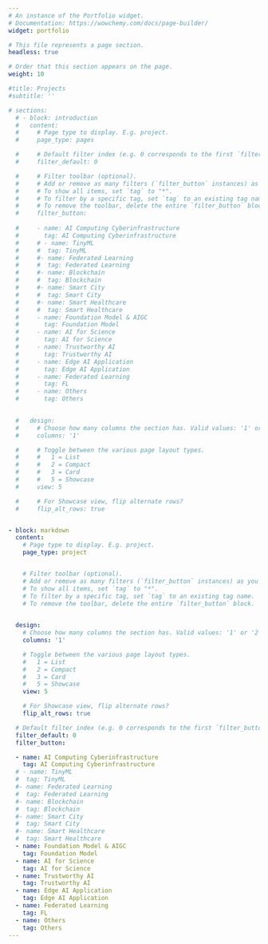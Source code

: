 ```yaml
---
# An instance of the Portfolio widget.
# Documentation: https://wowchemy.com/docs/page-builder/
widget: portfolio

# This file represents a page section.
headless: true

# Order that this section appears on the page.
weight: 10

#title: Projects
#subtitle: ''

# sections:
  # - block: introduction
  #   content:
  #     # Page type to display. E.g. project.
  #     page_type: pages

  #     # Default filter index (e.g. 0 corresponds to the first `filter_button` instance below).
  #     filter_default: 0

  #     # Filter toolbar (optional).
  #     # Add or remove as many filters (`filter_button` instances) as you like.
  #     # To show all items, set `tag` to "*".
  #     # To filter by a specific tag, set `tag` to an existing tag name.
  #     # To remove the toolbar, delete the entire `filter_button` block.
  #     filter_button:
      
  #     - name: AI Computing Cyberinfrastructure
  #       tag: AI Computing Cyberinfrastructure
  #     # - name: TinyML
  #     #  tag: TinyML
  #     #- name: Federated Learning
  #     #  tag: Federated Learning
  #     #- name: Blockchain
  #     #  tag: Blockchain
  #     #- name: Smart City
  #     #  tag: Smart City
  #     #- name: Smart Healthcare
  #     #  tag: Smart Healthcare
  #     - name: Foundation Model & AIGC
  #       tag: Foundation Model
  #     - name: AI for Science
  #       tag: AI for Science
  #     - name: Trustworthy AI
  #       tag: Trustworthy AI
  #     - name: Edge AI Application
  #       tag: Edge AI Application
  #     - name: Federated Learning
  #       tag: FL
  #     - name: Others
  #       tag: Others
      

  #   design:
  #     # Choose how many columns the section has. Valid values: '1' or '2'.
  #     columns: '1'

  #     # Toggle between the various page layout types.
  #     #   1 = List
  #     #   2 = Compact
  #     #   3 = Card
  #     #   5 = Showcase
  #     view: 5

  #     # For Showcase view, flip alternate rows?
  #     flip_alt_rows: true


- block: markdown
  content:
    # Page type to display. E.g. project.
    page_type: project


    # Filter toolbar (optional).
    # Add or remove as many filters (`filter_button` instances) as you like.
    # To show all items, set `tag` to "*".
    # To filter by a specific tag, set `tag` to an existing tag name.
    # To remove the toolbar, delete the entire `filter_button` block.
    

  design:
    # Choose how many columns the section has. Valid values: '1' or '2'.
    columns: '1'

    # Toggle between the various page layout types.
    #   1 = List
    #   2 = Compact
    #   3 = Card
    #   5 = Showcase
    view: 5

    # For Showcase view, flip alternate rows?
    flip_alt_rows: true

  # Default filter index (e.g. 0 corresponds to the first `filter_button` instance below).
  filter_default: 0
  filter_button:

  - name: AI Computing Cyberinfrastructure
    tag: AI Computing Cyberinfrastructure
  # - name: TinyML
  #  tag: TinyML
  #- name: Federated Learning
  #  tag: Federated Learning
  #- name: Blockchain
  #  tag: Blockchain
  #- name: Smart City
  #  tag: Smart City
  #- name: Smart Healthcare
  #  tag: Smart Healthcare
  - name: Foundation Model & AIGC
    tag: Foundation Model
  - name: AI for Science
    tag: AI for Science
  - name: Trustworthy AI
    tag: Trustworthy AI
  - name: Edge AI Application
    tag: Edge AI Application
  - name: Federated Learning
    tag: FL
  - name: Others
    tag: Others
---
```


<!-- - **Cloud-Edge Collaborative Large Models:** We focus on building open, intelligent, and efficient AI large models that cater to the diverse data and resources distributed across edge endpoints. Our goal is to satisfy the multi-faceted demands of large model training, fine-tuning, inference, and deployment, while optimizing the model construction process through intelligent means to enhance performance. We aim to drive the widespread adoption of AIGC in vertical application scenarios, achieving deep technology integration and maximum value creation.
- **AI Computing Cyberinfrastructure:** We are building a federated edge intelligence platform tailored for large models, leveraging our 'algorithm-network-intelligence' integrated technology to design algorithms that adapt large models to edge environments based on 'hybrid expert models'. By harnessing edge computing network technology, we integrate fragmented computing resources at the edge, enabling large models to run on edge devices and supporting various generative AI capabilities. This will reduce hardware costs and expand the spatiotemporal scope of large model services.
- **Trustworthy AI Governance:** As large models are increasingly deployed, their security concerns are becoming more pronounced. We are committed to researching the security challenges faced by large models, including data poisoning and adversarial attacks, with the goal of building secure, trustworthy, and robust AI models that promote the development of trustworthy AI governance.
- **AI4Science:** AI technology has made breakthroughs in challenging tasks such as weather forecasting. We focus on training and developing ultra-high-resolution meteorological large models driven by data, as well as researching AI assimilation algorithms and extreme disaster prediction (e.g., FengWu-GHR), contributing to the advancement of scientific research. -->